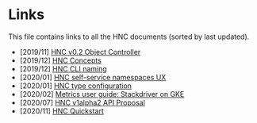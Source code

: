 # Links

This file contains links to all the HNC documents (sorted by last updated).

- [2019/11] [HNC v0.2 Object Controller](https://bit.ly/32j7AM4)
- [2019/12] [HNC Concepts](http://bit.ly/38YYhE0)
- [2019/12] [HNC CLI naming](http://bit.ly/hnc-cli-naming)
- [2020/01] [HNC self-service namespaces UX](http://bit.ly/hnc-self-serve-ux)
- [2020/01] [HNC type configuration](http://bit.ly/hnc-type-configuration)
- [2020/02] [Metrics user guide: Stackdriver on GKE](https://github.com/kubernetes-sigs/multi-tenancy/blob/master/incubator/hnc/doc/metrics/stackdriver-gke.md)
- [2020/07] [HNC v1alpha2 API Proposal](http://bit.ly/hnc_v1alpha2)
- [2020/11] [HNC Quickstart](https://bit.ly/hnc-quickstart)
